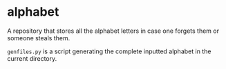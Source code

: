 # alphabet

A repository that stores all the alphabet letters in case one forgets them or someone steals them.

`genfiles.py` is a script generating the complete inputted alphabet in the current directory.
